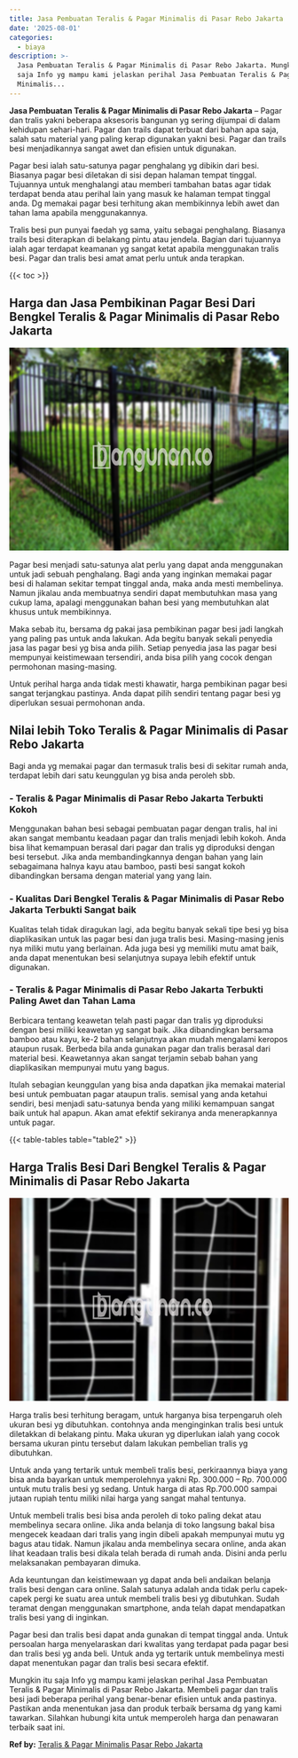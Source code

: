 ```yaml
---
title: Jasa Pembuatan Teralis & Pagar Minimalis di Pasar Rebo Jakarta
date: '2025-08-01'
categories:
  - biaya
description: >-
  Jasa Pembuatan Teralis & Pagar Minimalis di Pasar Rebo Jakarta. Mungkin itu
  saja Info yg mampu kami jelaskan perihal Jasa Pembuatan Teralis & Pagar
  Minimalis...
---
```


**Jasa Pembuatan Teralis & Pagar Minimalis di Pasar Rebo Jakarta** – Pagar dan tralis yakni beberapa aksesoris bangunan yg sering dijumpai di dalam kehidupan sehari-hari. Pagar dan trails dapat terbuat dari bahan apa saja, salah satu material yang paling kerap digunakan yakni besi. Pagar dan trails besi menjadikannya sangat awet dan efisien untuk digunakan.

Pagar besi ialah satu-satunya pagar penghalang yg dibikin dari besi. Biasanya pagar besi diletakan di sisi depan halaman tempat tinggal. Tujuannya untuk menghalangi atau memberi tambahan batas agar tidak terdapat benda atau perihal lain yang masuk ke halaman tempat tinggal anda. Dg memakai pagar besi terhitung akan membikinnya lebih awet dan tahan lama apabila menggunakannya.

Tralis besi pun punyai faedah yg sama, yaitu sebagai penghalang. Biasanya trails besi diterapkan di belakang pintu atau jendela. Bagian dari tujuannya ialah agar terdapat keamanan yg sangat ketat apabila menggunakan tralis besi. Pagar dan tralis besi amat amat perlu untuk anda terapkan.

{{< toc >}}

## Harga dan Jasa Pembikinan Pagar Besi Dari Bengkel Teralis & Pagar Minimalis di Pasar Rebo Jakarta

![Jasa Pembuatan Teralis & Pagar Minimalis di Pasar Rebo Jakarta](/images/pagar-minimalis-murah-09.png)

Pagar besi menjadi satu-satunya alat perlu yang dapat anda menggunakan untuk jadi sebuah penghalang. Bagi anda yang inginkan memakai pagar besi di halaman sekitar tempat tinggal anda, maka anda mesti membelinya. Namun jikalau anda membuatnya sendiri dapat membutuhkan masa yang cukup lama, apalagi menggunakan bahan besi yang membutuhkan alat khusus untuk membikinnya.

Maka sebab itu, bersama dg pakai jasa pembikinan pagar besi jadi langkah yang paling pas untuk anda lakukan. Ada begitu banyak sekali penyedia jasa las pagar besi yg bisa anda pilih. Setiap penyedia jasa las pagar besi mempunyai keistimewaan tersendiri, anda bisa pilih yang cocok dengan permohonan masing-masing.

Untuk perihal harga anda tidak mesti khawatir, harga pembikinan pagar besi sangat terjangkau pastinya. Anda dapat pilih sendiri tentang pagar besi yg diperlukan sesuai permohonan anda.

## Nilai lebih Toko Teralis & Pagar Minimalis di Pasar Rebo Jakarta

Bagi anda yg memakai pagar dan termasuk tralis besi di sekitar rumah anda, terdapat lebih dari satu keunggulan yg bisa anda peroleh sbb.

### \- Teralis & Pagar Minimalis di Pasar Rebo Jakarta Terbukti Kokoh

Menggunakan bahan besi sebagai pembuatan pagar dengan tralis, hal ini akan sangat membantu keadaan pagar dan tralis menjadi lebih kokoh. Anda bisa lihat kemampuan berasal dari pagar dan tralis yg diproduksi dengan besi tersebut. Jika anda membandingkannya dengan bahan yang lain sebagaimana halnya kayu atau bamboo, pasti besi sangat kokoh dibandingkan bersama dengan material yang yang lain.

### \- Kualitas Dari Bengkel Teralis & Pagar Minimalis di Pasar Rebo Jakarta Terbukti Sangat baik

Kualitas telah tidak diragukan lagi, ada begitu banyak sekali tipe besi yg bisa diaplikasikan untuk las pagar besi dan juga tralis besi. Masing-masing jenis nya miliki mutu yang berlainan. Ada juga besi yg memiliki mutu amat baik, anda dapat menentukan besi selanjutnya supaya lebih efektif untuk digunakan.

### \- Teralis & Pagar Minimalis di Pasar Rebo Jakarta Terbukti Paling Awet dan Tahan Lama

Berbicara tentang keawetan telah pasti pagar dan tralis yg diproduksi dengan besi miliki keawetan yg sangat baik. Jika dibandingkan bersama bamboo atau kayu, ke-2 bahan selanjutnya akan mudah mengalami keropos ataupun rusak. Berbeda bila anda gunakan pagar dan tralis berasal dari material besi. Keawetannya akan sangat terjamin sebab bahan yang diaplikasikan mempunyai mutu yang bagus.

Itulah sebagian keunggulan yang bisa anda dapatkan jika memakai material besi untuk pembuatan pagar ataupun tralis. semisal yang anda ketahui sendiri, besi menjadi satu-satunya benda yang miliki kemampuan sangat baik untuk hal apapun. Akan amat efektif sekiranya anda menerapkannya untuk pagar.

{{< table-tables table="table2" >}}

## Harga Tralis Besi Dari Bengkel Teralis & Pagar Minimalis di Pasar Rebo Jakarta

![Jasa Pembuatan Teralis & Pagar Minimalis di Pasar Rebo Jakarta](/images/teralis-minimalis-murah-38.png)

Harga tralis besi terhitung beragam, untuk harganya bisa terpengaruh oleh ukuran besi yg dibutuhkan. contohnya anda menginginkan tralis besi untuk diletakkan di belakang pintu. Maka ukuran yg diperlukan ialah yang cocok bersama ukuran pintu tersebut dalam lakukan pembelian tralis yg dibutuhkan.

Untuk anda yang tertarik untuk membeli tralis besi, perkiraannya biaya yang bisa anda bayarkan untuk memperolehnya yakni Rp. 300.000 – Rp. 700.000 untuk mutu tralis besi yg sedang. Untuk harga di atas Rp.700.000 sampai jutaan rupiah tentu miliki nilai harga yang sangat mahal tentunya.

Untuk membeli tralis besi bisa anda peroleh di toko paling dekat atau membelinya secara online. Jika anda belanja di toko langsung bakal bisa mengecek keadaan dari tralis yang ingin dibeli apakah mempunyai mutu yg bagus atau tidak. Namun jikalau anda membelinya secara online, anda akan lihat keadaan tralis besi dikala telah berada di rumah anda. Disini anda perlu melaksanakan pembayaran dimuka.

Ada keuntungan dan keistimewaan yg dapat anda beli andaikan belanja tralis besi dengan cara online. Salah satunya adalah anda tidak perlu capek-capek pergi ke suatu area untuk membeli tralis besi yg dibutuhkan. Sudah teramat dengan menggunakan smartphone, anda telah dapat mendapatkan tralis besi yang di inginkan.

Pagar besi dan tralis besi dapat anda gunakan di tempat tinggal anda. Untuk persoalan harga menyelaraskan dari kwalitas yang terdapat pada pagar besi dan tralis besi yg anda beli. Untuk anda yg tertarik untuk membelinya mesti dapat menentukan pagar dan tralis besi secara efektif.

Mungkin itu saja Info yg mampu kami jelaskan perihal Jasa Pembuatan Teralis & Pagar Minimalis di Pasar Rebo Jakarta. Membeli pagar dan tralis besi jadi beberapa perihal yang benar-benar efisien untuk anda pastinya. Pastikan anda menentukan jasa dan produk terbaik bersama dg yang kami tawarkan. Silahkan hubungi kita untuk memperoleh harga dan penawaran terbaik saat ini.

**Ref by:** [Teralis & Pagar Minimalis Pasar Rebo Jakarta](https://id.wikipedia.org/wiki/Teralis)
